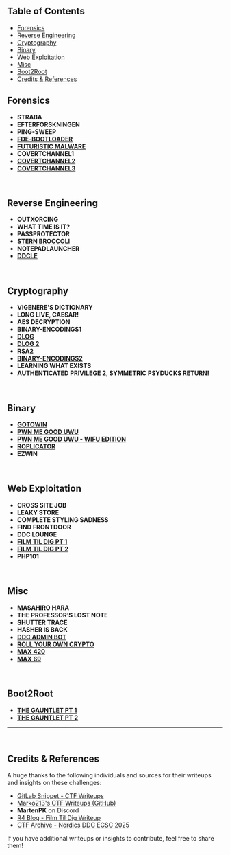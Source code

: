 ## Table of Contents

- [Forensics](#forensics)
- [Reverse Engineering](#reverse-engineering)
- [Cryptography](#cryptography)
- [Binary](#binary)
- [Web Exploitation](#web-exploitation)
- [Misc](#misc)
- [Boot2Root](#boot2root)
- [Credits & References](#credits--references)


<h2 >Forensics</h2>

- **STRABA**  
- **EFTERFORSKNINGEN**  
- **PING-SWEEP**
- [**FDE-BOOTLOADER**](https://github.com/zebbern/Cyberlandslaget-2025/blob/main/Forensics/fde-bootloader/fde-bootloader.md)  
- [**FUTURISTIC MALWARE**](https://github.com/zebbern/Cyberlandslaget-2025/blob/main/Forensics/Futuristic%20Malware/futuristic-malware.md)  
- **COVERTCHANNEL1**  
- [**COVERTCHANNEL2**](https://github.com/zebbern/Cyberlandslaget-2025/blob/main/Forensics/covertchannel2/covertchannel2.pdf)  
- [**COVERTCHANNEL3**](https://github.com/zebbern/Cyberlandslaget-2025/blob/main/Forensics/COVERTCHANNEL3/COVERTCHANNEL3.md)  


<br>


  <h2 >Reverse Engineering</h2> 
  
- **OUTXORCING**  
- **WHAT TIME IS IT?**  
- **PASSPROTECTOR**  
- [**STERN BROCCOLI**](https://github.com/zebbern/Cyberlandslaget-2025/blob/main/Reverse%20Engineering/Stern%20Broccoli/Stern%20Broccoli.pdf)  
- **NOTEPADLAUNCHER**  
- [**DDCLE**](https://github.com/zebbern/Cyberlandslaget-2025/blob/main/Reverse%20Engineering/DDCLE/DDCLE.pdf)  

<br>


  <h2 >Cryptography</h2> 

- **VIGENÈRE'S DICTIONARY**  
- **LONG LIVE, CAESAR!**  
- **AES DECRYPTION**  
- **BINARY-ENCODINGS1**  
- [**DLOG**](https://github.com/zebbern/Cyberlandslaget-2025/blob/main/Cryptography/dlog/dlog.pdf)
- [**DLOG 2**](https://github.com/zebbern/Cyberlandslaget-2025/blob/main/Cryptography/dlog2/dlog2.pdf) 
- **RSA2**  
- [**BINARY-ENCODINGS2**](https://github.com/zebbern/Cyberlandslaget-2025/tree/main/Cryptography/crypto_Binary-Encodings2)  
- **LEARNING WHAT EXISTS**    
- **AUTHENTICATED PRIVILEGE 2, SYMMETRIC PSYDUCKS RETURN!**  


<br>

  <h2 >Binary</h2> 

- [**GOTOWIN**](https://github.com/zebbern/Cyberlandslaget-2025/blob/main/Binary/gotowin/gotowin.pdf)
- [**PWN ME GOOD UWU**](https://github.com/zebbern/Cyberlandslaget-2025/blob/main/Binary/Pwn%20Me%20Good%20Uwu/Pwn%20Me%20Good%20Uwu.pdf)   
- [**PWN ME GOOD UWU - WIFU EDITION**](https://github.com/zebbern/Cyberlandslaget-2025/blob/main/Binary/Pwn%20Me%20Good%20Uwu%20Wifu%20Edition/Pwn%20Me%20Good%20Uwu%20Wifu%20Edition.pdf)
- [**ROPLICATOR**](https://github.com/zebbern/Cyberlandslaget-2025/blob/main/Binary/ROPlicator/ROPlicator.pdf)
- **EZWIN**


<br>

  <h2 >Web Exploitation</h2> 

- **CROSS SITE JOB**  
- **LEAKY STORE**  
- **COMPLETE STYLING SADNESS**  
- **FIND FRONTDOOR**  
- **DDC LOUNGE**  
- [**FILM TIL DIG PT 1**](https://blog.r4.dk/posts/film-til-dig/)  
- [**FILM TIL DIG PT 2**](https://blog.r4.dk/posts/film-til-dig/)  
- **PHP101**  


<br>


  <h2 >Misc</h2> 

- **MASAHIRO HARA**  
- **THE PROFESSOR’S LOST NOTE**  
- **SHUTTER TRACE**  
- **HASHER IS BACK**  
- [**DDC ADMIN BOT**](https://github.com/zebbern/Cyberlandslaget-2025/blob/main/Misc/DDC%20Admin%20Bot/DDC%20Admin%20Bot.pdf)  
- [**ROLL YOUR OWN CRYPTO**](https://github.com/zebbern/Cyberlandslaget-2025/blob/main/Misc/Roll%20your%20own%20crypto/Roll%20your%20own%20crypto.pdf)  
- [**MAX 420**](https://github.com/zebbern/Cyberlandslaget-2025/blob/main/Misc/Max%20420/Max%20420.pdf)  
- [**MAX 69**](https://github.com/zebbern/Cyberlandslaget-2025/blob/main/Misc/Max%2069/max-69.md)

<br>


  <h2 >Boot2Root</h2> 

- [**THE GAUNTLET PT 1**](https://github.com/zebbern/Cyberlandslaget-2025/blob/main/Boot2root/the-gauntlet-part-1/the-gauntlet-part-1.md)
- [**THE GAUNTLET PT 2**](https://github.com/zebbern/Cyberlandslaget-2025/blob/main/Boot2root/the-gauntlet-part-2/the-gauntlet-part-2.md)



---

<br>

## Credits & References

A huge thanks to the following individuals and sources for their writeups and insights on these challenges:

- [GitLab Snippet - CTF Writeups](https://gitlab.com/-/snippets/4827407)  
- [Marko213's CTF Writeups (GitHub)](https://github.com/marko213/ctf-writeups/tree/main/2025/DDC-quals/crypto_Binary-Encodings2)  
- **MartenPK** on Discord  
- [R4 Blog - Film Til Dig Writeup](https://blog.r4.dk/posts/film-til-dig/)  
- [CTF Archive - Nordics DDC ECSC 2025](https://ctf.lillie.sh/archive/tag/nordics-ddc-ecsc-2025/)  

If you have additional writeups or insights to contribute, feel free to share them!  
